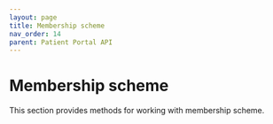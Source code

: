```yaml
---
layout: page
title: Membership scheme
nav_order: 14
parent: Patient Portal API
---
```


# Membership scheme
This section provides methods for working with membership scheme.